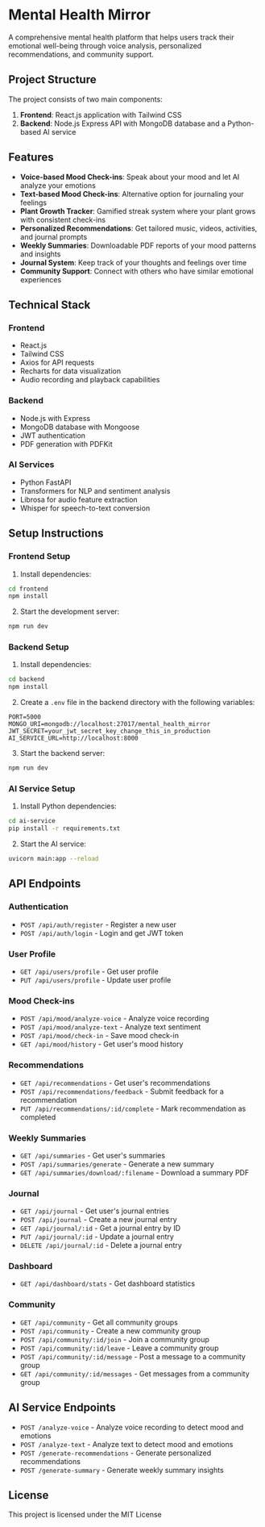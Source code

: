 
# Mental Health Mirror

A comprehensive mental health platform that helps users track their emotional well-being through voice analysis, personalized recommendations, and community support.

## Project Structure

The project consists of two main components:

1. **Frontend**: React.js application with Tailwind CSS
2. **Backend**: Node.js Express API with MongoDB database and a Python-based AI service

## Features

- **Voice-based Mood Check-ins**: Speak about your mood and let AI analyze your emotions
- **Text-based Mood Check-ins**: Alternative option for journaling your feelings
- **Plant Growth Tracker**: Gamified streak system where your plant grows with consistent check-ins
- **Personalized Recommendations**: Get tailored music, videos, activities, and journal prompts
- **Weekly Summaries**: Downloadable PDF reports of your mood patterns and insights
- **Journal System**: Keep track of your thoughts and feelings over time
- **Community Support**: Connect with others who have similar emotional experiences

## Technical Stack

### Frontend
- React.js
- Tailwind CSS
- Axios for API requests
- Recharts for data visualization
- Audio recording and playback capabilities

### Backend
- Node.js with Express
- MongoDB database with Mongoose
- JWT authentication
- PDF generation with PDFKit

### AI Services
- Python FastAPI
- Transformers for NLP and sentiment analysis
- Librosa for audio feature extraction
- Whisper for speech-to-text conversion

## Setup Instructions

### Frontend Setup

1. Install dependencies:
```bash
cd frontend
npm install
```

2. Start the development server:
```bash
npm run dev
```

### Backend Setup

1. Install dependencies:
```bash
cd backend
npm install
```

2. Create a `.env` file in the backend directory with the following variables:
```
PORT=5000
MONGO_URI=mongodb://localhost:27017/mental_health_mirror
JWT_SECRET=your_jwt_secret_key_change_this_in_production
AI_SERVICE_URL=http://localhost:8000
```

3. Start the backend server:
```bash
npm run dev
```

### AI Service Setup

1. Install Python dependencies:
```bash
cd ai-service
pip install -r requirements.txt
```

2. Start the AI service:
```bash
uvicorn main:app --reload
```

## API Endpoints

### Authentication
- `POST /api/auth/register` - Register a new user
- `POST /api/auth/login` - Login and get JWT token

### User Profile
- `GET /api/users/profile` - Get user profile
- `PUT /api/users/profile` - Update user profile

### Mood Check-ins
- `POST /api/mood/analyze-voice` - Analyze voice recording
- `POST /api/mood/analyze-text` - Analyze text sentiment
- `POST /api/mood/check-in` - Save mood check-in
- `GET /api/mood/history` - Get user's mood history

### Recommendations
- `GET /api/recommendations` - Get user's recommendations
- `POST /api/recommendations/feedback` - Submit feedback for a recommendation
- `PUT /api/recommendations/:id/complete` - Mark recommendation as completed

### Weekly Summaries
- `GET /api/summaries` - Get user's summaries
- `POST /api/summaries/generate` - Generate a new summary
- `GET /api/summaries/download/:filename` - Download a summary PDF

### Journal
- `GET /api/journal` - Get user's journal entries
- `POST /api/journal` - Create a new journal entry
- `GET /api/journal/:id` - Get a journal entry by ID
- `PUT /api/journal/:id` - Update a journal entry
- `DELETE /api/journal/:id` - Delete a journal entry

### Dashboard
- `GET /api/dashboard/stats` - Get dashboard statistics

### Community
- `GET /api/community` - Get all community groups
- `POST /api/community` - Create a new community group
- `POST /api/community/:id/join` - Join a community group
- `POST /api/community/:id/leave` - Leave a community group
- `POST /api/community/:id/message` - Post a message to a community group
- `GET /api/community/:id/messages` - Get messages from a community group

## AI Service Endpoints

- `POST /analyze-voice` - Analyze voice recording to detect mood and emotions
- `POST /analyze-text` - Analyze text to detect mood and emotions
- `POST /generate-recommendations` - Generate personalized recommendations
- `POST /generate-summary` - Generate weekly summary insights

## License

This project is licensed under the MIT License

